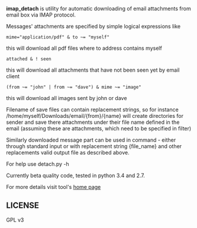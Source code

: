 **imap_detach** is utility for automatic downloading of email attachments from email box via IMAP protocol.

Messages' attachments are specified by simple logical expressions like
```
mime="application/pdf" & to ~= "myself"
```
this will download all pdf files where to address contains myself
```
attached & ! seen
```
this will download all attachments that have not been seen yet by email client
```
(from ~= "john" | from ~= "dave") & mime ~= "image"
```
this will download all images sent by john or dave


Filename of save files can contain replacement strings, so for instance /home/myself/Downloads/email/{from}/{name} 
will create directories for sender and save there attachments under their file name defined in the email 
(assuming these are attachments, which need to be specified in filter)

Similarly downloaded message part can be used in command -  either through standard input or with 
replacement string {file_name} and other replacements valid output file as described above.

For help use detach.py -h 

Currently beta quality code, tested in python 3.4 and 2.7.

For more details visit tool's [home page](http://zderadicka.eu/projects/python/imap_detach-tool-download-email-attachments/) 

LICENSE
-------
GPL v3